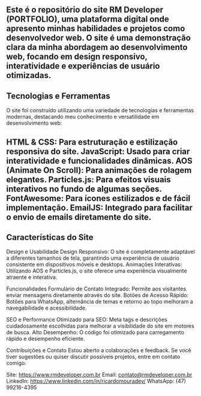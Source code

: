 
Este é o repositório do site RM Developer (PORTFOLIO), uma plataforma digital onde apresento minhas habilidades e projetos como desenvolvedor web. O site é uma demonstração clara da minha abordagem ao desenvolvimento web, focando em design responsivo, interatividade e experiências de usuário otimizadas.
--------
## Tecnologias e Ferramentas ##
O site foi construído utilizando uma variedade de tecnologias e ferramentas modernas, destacando meu conhecimento e versatilidade em desenvolvimento web:

HTML & CSS: Para estruturação e estilização responsiva do site.
JavaScript: Usado para criar interatividade e funcionalidades dinâmicas.
AOS (Animate On Scroll): Para animações de rolagem elegantes.
Particles.js: Para efeitos visuais interativos no fundo de algumas seções.
FontAwesome: Para ícones estilizados e de fácil implementação.
EmailJS: Integrado para facilitar o envio de emails diretamente do site.
--------
## Características do Site ##

Design e Usabilidade
Design Responsivo: O site é completamente adaptável a diferentes tamanhos de tela, garantindo uma experiência de usuário consistente em dispositivos móveis e desktops.
Animações Interativas: Utilizando AOS e Particles.js, o site oferece uma experiência visualmente atraente e interativa.

Funcionalidades
Formulário de Contato Integrado: Permite aos visitantes enviar mensagens diretamente através do site.
Botões de Acesso Rápido: Botões para WhatsApp, alternância de temas e retorno ao topo melhoram a navegabilidade e acessibilidade.

SEO e Performance
Otimizado para SEO: Meta tags e descrições cuidadosamente escolhidas para melhorar a visibilidade do site em motores de busca.
Alto Desempenho: O código foi otimizado para carregamento rápido e desempenho eficiente.

Contribuições e Contato
Estou aberto a colaborações e feedback. Se você tiver sugestões ou quiser discutir possíveis projetos, entre em contato comigo:

Site: https://www.rmdeveloper.com.br
Email: contato@rmdeveloper.com.br
LinkedIn: https://www.linkedin.com/in/ricardomouradev/
WhatsApp: (47) 99216-4395
